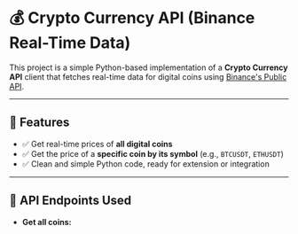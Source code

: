 # 💰 Crypto Currency API (Binance Real-Time Data)

This project is a simple Python-based implementation of a **Crypto Currency API** client that fetches real-time data for digital coins using [Binance's Public API](https://api.binance.com).

---

## 🔧 Features

- ✅ Get real-time prices of **all digital coins**
- ✅ Get the price of a **specific coin by its symbol** (e.g., `BTCUSDT`, `ETHUSDT`)
- ✅ Clean and simple Python code, ready for extension or integration

---

## 🔗 API Endpoints Used

- **Get all coins:**
